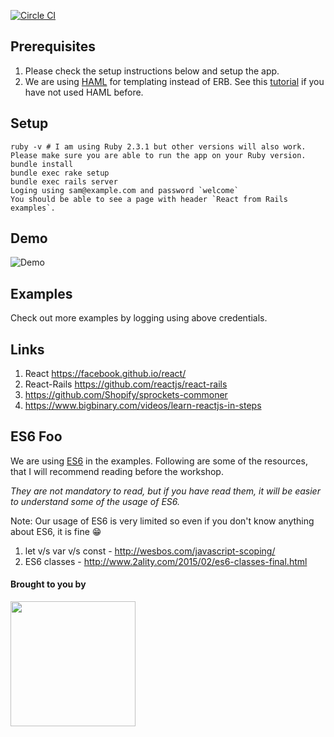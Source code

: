 [![Circle CI](https://circleci.com/gh/bigbinary/wheel.png?style=badge)](https://circleci.com/gh/bigbinary/wheel)

## Prerequisites

1. Please check the setup instructions below and setup the app.
2. We are using [HAML](http://haml.info/) for templating instead of ERB. See this [tutorial](http://haml.info/tutorial.html) if you have not used HAML before.

## Setup

```
ruby -v # I am using Ruby 2.3.1 but other versions will also work. Please make sure you are able to run the app on your Ruby version.
bundle install
bundle exec rake setup
bundle exec rails server
Loging using sam@example.com and password `welcome`
You should be able to see a page with header `React from Rails examples`.
```

## Demo

![Demo](https://cloud.githubusercontent.com/assets/16014189/16873401/8fa8c9f2-4ab0-11e6-826e-459db15e4b18.gif)

## Examples 

Check out more examples by logging using above credentials.

## Links

1. React https://facebook.github.io/react/
2. React-Rails https://github.com/reactjs/react-rails
3. https://github.com/Shopify/sprockets-commoner
4. https://www.bigbinary.com/videos/learn-reactjs-in-steps

## ES6 Foo

We are using [ES6](https://github.com/lukehoban/es6features) in the examples. Following are some of the resources, that I will recommend reading before the workshop.

*They are not mandatory to read, but if you have read them, it will be easier to understand some of the usage of ES6.*

Note: Our usage of ES6 is very limited so even if you don't know anything about ES6, it is fine 😁

1. let v/s var v/s const - http://wesbos.com/javascript-scoping/
2. ES6 classes - http://www.2ality.com/2015/02/es6-classes-final.html

#### Brought to you by

<a href='http://BigBinary.com'><img src="https://s3.amazonaws.com/bigbinary-media/horizontal/logo_blue.png" width="200px"/></a>
